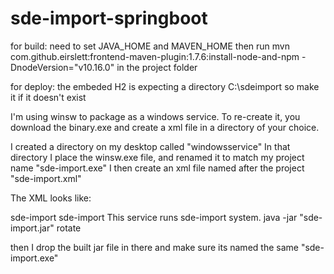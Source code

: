 # sde-import-springboot

for build:
need to set JAVA_HOME and MAVEN_HOME
then run  mvn com.github.eirslett:frontend-maven-plugin:1.7.6:install-node-and-npm -DnodeVersion="v10.16.0" in the project folder


for deploy:
the embeded H2 is expecting a directory C:\sdeimport so make it if it doesn't exist

I'm using winsw to package as a windows service. To re-create it, you download the binary.exe and create a xml file in a directory of your choice.

I created a directory on my desktop called "windowsservice" In that directory I place the winsw.exe file, and renamed it to match my project name "sde-import.exe"
I then create an xml file named after the project "sde-import.xml"

The XML looks like:

  <service>
    <id>sde-import</id>
    <name>sde-import</name>
    <description>This service runs sde-import system.</description>
    <executable>java</executable>
    <arguments> -jar "sde-import.jar"</arguments>
    <logmode>rotate</logmode>
</service>

then I drop the built jar file in there and make sure its named the same "sde-import.exe"

